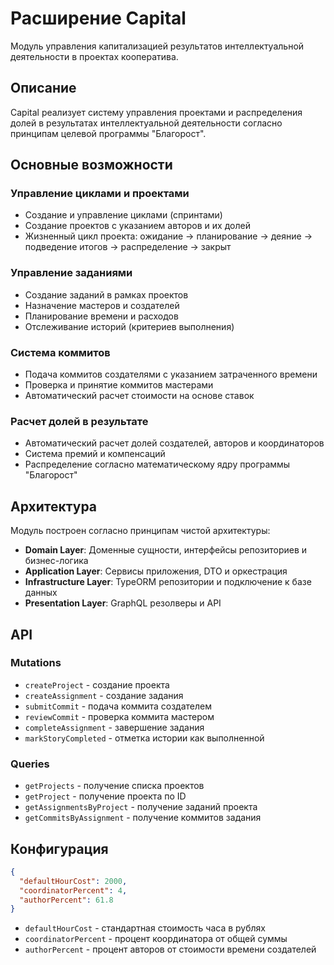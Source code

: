 # Расширение Capital

Модуль управления капитализацией результатов интеллектуальной деятельности в проектах кооператива.

## Описание

Capital реализует систему управления проектами и распределения долей в результатах интеллектуальной деятельности согласно принципам целевой программы "Благорост".

## Основные возможности

### Управление циклами и проектами
- Создание и управление циклами (спринтами)
- Создание проектов с указанием авторов и их долей
- Жизненный цикл проекта: ожидание → планирование → деяние → подведение итогов → распределение → закрыт

### Управление заданиями
- Создание заданий в рамках проектов
- Назначение мастеров и создателей
- Планирование времени и расходов
- Отслеживание историй (критериев выполнения)

### Система коммитов
- Подача коммитов создателями с указанием затраченного времени
- Проверка и принятие коммитов мастерами
- Автоматический расчет стоимости на основе ставок

### Расчет долей в результате
- Автоматический расчет долей создателей, авторов и координаторов
- Система премий и компенсаций
- Распределение согласно математическому ядру программы "Благорост"

## Архитектура

Модуль построен согласно принципам чистой архитектуры:

- **Domain Layer**: Доменные сущности, интерфейсы репозиториев и бизнес-логика
- **Application Layer**: Сервисы приложения, DTO и оркестрация
- **Infrastructure Layer**: TypeORM репозитории и подключение к базе данных
- **Presentation Layer**: GraphQL резолверы и API

## API

### Mutations

- `createProject` - создание проекта
- `createAssignment` - создание задания
- `submitCommit` - подача коммита создателем
- `reviewCommit` - проверка коммита мастером
- `completeAssignment` - завершение задания
- `markStoryCompleted` - отметка истории как выполненной

### Queries

- `getProjects` - получение списка проектов
- `getProject` - получение проекта по ID
- `getAssignmentsByProject` - получение заданий проекта
- `getCommitsByAssignment` - получение коммитов задания

## Конфигурация

```json
{
  "defaultHourCost": 2000,
  "coordinatorPercent": 4,
  "authorPercent": 61.8
}
```

- `defaultHourCost` - стандартная стоимость часа в рублях
- `coordinatorPercent` - процент координатора от общей суммы
- `authorPercent` - процент авторов от стоимости времени создателей
